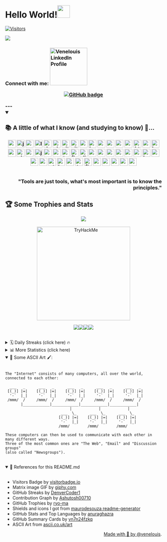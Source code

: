 <h1>Hello World!<img src="https://media.giphy.com/media/hvRJCLFzcasrR4ia7z/giphy.gif" width="40px"></h1> 

[![Visitors](https://api.visitorbadge.io/api/combined?path=https%3A%2F%2Fgithub.com%2Fvenelouis&label=visitors%20(daily%2Ftotal)%3A&labelColor=%23000000&countColor=%2327b800&labelStyle=upper&dateShow=true)](https://visitorbadge.io/status?path=https%3A%2F%2Fgithub.com%2Fvenelouis)

<!--
<h1 align="center">
  <a href="https://git.io/typing-svg">
    <img src="https://readme-typing-svg.herokuapp.com?font=Fira+Code&pause=1000&width=435&lines=I'm+@venelouis...;A+Software+Developer+...;and+Web+Designer...;Enhance+your+coding+experience+!🖤&center=true&size=20" alt="Typing SVG" />
  </a>
</h1>
-->

<a href="https://referral.hackthebox.com/mz7Kryv" target="_blank"><img src="https://media.giphy.com/media/MC6eSuC3yypCU/giphy.gif"></a>
<h3> Connect with me:  <a href="https://www.linkedin.com/in/venelouis/" target="_blank"><img src="https://content.linkedin.com/content/dam/me/business/en-us/amp/brand-site/v2/bg/Chinese-LI-Logo.svg.original.svg" alt="Venelouis LinkedIn Profile" width="120" ></a>

  <p align="center">
  <a href="https://github.com/venelouis?tab=followers">
    <img src="https://img.shields.io/github/followers/venelouis?label=Followers&logo=GitHub&style=for-the-badge&hide_border=true" alt="GitHub badge"/>
  </a>
</p>
--- 

<details open> 
  <summary><h3> 📚 A little of what I know (and studying to know) 📝... </h3></summary>
  <div align="center">
    <img src="https://img.shields.io/badge/Python-3776AB?logo=python&logoColor=white&style=for-the-badge" height="25" alt="python logo"  />
    <img src="https://cdn.jsdelivr.net/gh/devicons/devicon/icons/java/java-original.svg" height="25" alt="java logo"  />
    <img src="https://cdn.jsdelivr.net/gh/devicons/devicon/icons/go/go-original.svg" height="25" alt="go logo"  />
    <img src="https://cdn.jsdelivr.net/gh/devicons/devicon/icons/linux/linux-original.svg" height="25" alt="linux logo"  />
    <img src="https://cdn.jsdelivr.net/gh/devicons/devicon/icons/debian/debian-original.svg" height="25" alt="debian logo"  />
    <img src="https://cdn.simpleicons.org/ubuntu/E95420" height="25" alt="ubuntu logo"  />
    <img src="https://cdn.jsdelivr.net/gh/devicons/devicon/icons/git/git-original.svg" height="25" alt="git logo"  />
    <img src="https://skillicons.dev/icons?i=github" height="25" alt="github logo"  />
    <img src="https://cdn.simpleicons.org/android/3DDC84" height="25" alt="android logo"  />
    <img src="https://cdn.simpleicons.org/gnubash/4EAA25" height="25" alt="bash logo"  />
    <img src="https://skillicons.dev/icons?i=powershell" height="25" alt="powershell logo"  />
    <img src="https://skillicons.dev/icons?i=regex" height="25" alt="regex logo"  />
    <img src="https://cdn.jsdelivr.net/gh/devicons/devicon/icons/vscode/vscode-original.svg" height="25" alt="vscode logo"  />
    <img src="https://skillicons.dev/icons?i=md" height="25" alt="markdown logo"  />
    <img src="https://cdn.jsdelivr.net/gh/devicons/devicon/icons/html5/html5-original.svg" height="25" alt="html5 logo"  />
    <img src="https://cdn.jsdelivr.net/gh/devicons/devicon/icons/css3/css3-original.svg" height="25" alt="css3 logo"  />
    <img src="https://cdn.jsdelivr.net/gh/devicons/devicon/icons/bootstrap/bootstrap-original.svg" height="25" alt="bootstrap logo"  />
    <img src="https://cdn.jsdelivr.net/gh/devicons/devicon/icons/sass/sass-original.svg" height="25" alt="sass logo"  />
    <img src="https://cdn.simpleicons.org/php/777BB4" height="25" alt="php logo"  />
    <img src="https://cdn.simpleicons.org/mysql/4479A1" height="25" alt="mysql logo"  />
    <img src="https://cdn.jsdelivr.net/gh/devicons/devicon/icons/javascript/javascript-original.svg" height="25" alt="javascript logo"  />
    <img src="https://cdn.jsdelivr.net/gh/devicons/devicon/icons/npm/npm-original-wordmark.svg" height="25" alt="npm logo"  />
    <img src="https://cdn.jsdelivr.net/gh/devicons/devicon/icons/vuejs/vuejs-original.svg" height="25" alt="vuejs logo"  />
    <img src="https://cdn.jsdelivr.net/gh/devicons/devicon/icons/typescript/typescript-original.svg" height="25" alt="typescript logo"  />
    <img src="https://skillicons.dev/icons?i=flask" height="25" alt="flask logo"  />
    <img src="https://skillicons.dev/icons?i=django" height="25" alt="django logo"  />
    <img src="https://skillicons.dev/icons?i=mongodb" height="25" alt="mongodb logo"  />
    <img src="https://cdn.jsdelivr.net/gh/devicons/devicon/icons/spring/spring-original.svg" height="25" alt="spring logo"  />
    <img src="https://cdn.jsdelivr.net/gh/devicons/devicon/icons/postgresql/postgresql-original.svg" height="25" alt="postgresql logo"  />
    <img src="https://cdn.simpleicons.org/redis/DC382D" height="25" alt="redis logo"  />
    <img src="https://cdn.simpleicons.org/selenium/43B02A" height="25" alt="selenium logo"  />
    <img src="https://cdn.jsdelivr.net/gh/devicons/devicon/icons/google/google-original.svg" height="25" alt="google logo"  />
    <img src="https://skillicons.dev/icons?i=heroku" height="25" alt="heroku logo"  />
    <img src="https://cdn.simpleicons.org/nginx/009639" height="25" alt="nginx logo"  />
    <img src="https://cdn.jsdelivr.net/gh/devicons/devicon/icons/apache/apache-original.svg" height="25" alt="apache logo"  />
    <img src="https://cdn.simpleicons.org/ruby/CC342D" height="25" alt="ruby logo"  />
    <img src="https://cdn.simpleicons.org/stackoverflow/F58025" height="25" alt="stackoverflow logo"  />
    <img src="https://cdn.simpleicons.org/kaggle/20BEFF" height="25" alt="kaggle logo"  />
    <img src="https://cdn.simpleicons.org/anaconda/44A833" height="25" alt="anaconda logo"  />
    <img src="https://cdn.jsdelivr.net/gh/devicons/devicon/icons/tensorflow/tensorflow-original.svg" height="25" alt="tensorflow logo"  />
    <img src="https://skillicons.dev/icons?i=firebase" height="25" alt="firebase logo"  />
    <img src="https://skillicons.dev/icons?i=gcp" height="25" alt="googlecloud logo"  />
    <img src="https://skillicons.dev/icons?i=aws" height="25" alt="amazonwebservices logo"  />
    <img src="https://cdn.jsdelivr.net/gh/devicons/devicon/icons/oracle/oracle-original.svg" height="25" alt="oracle logo"  />
    <img src="https://cdn.jsdelivr.net/gh/devicons/devicon/icons/azure/azure-original.svg" height="25" alt="azure logo"  />
    <img src="https://skillicons.dev/icons?i=rust" height="25" alt="rust logo"  />
  </div>
    </br><p align="right">"Tools are just tools, what's most important is to know the principles."</p>
</details>

<h2> 🏆 Some Trophies and Stats </h2>
<p align="center"><a href="https://referral.hackthebox.com/mz7Kryv" target="_blank"><img src="https://github-profile-trophy.vercel.app/?username=venelouis&theme=juicyfresh&row=3&column=5"/></a><br><br>
  <a href="https://tryhackme.com/signup?referrer=61e07680c751a40054dbb6cc"><img align="center" width="300px" src="https://tryhackme-badges.s3.amazonaws.com/venelouis.png" alt="TryHackMe"></a>
</p>
<p align="center"><a href="https://referral.hackthebox.com/mz7Kryv" target="_blank"><img src="http://github-profile-summary-cards.vercel.app/api/cards/stats?username=venelouis&theme=transparent"/><img src="http://github-profile-summary-cards.vercel.app/api/cards/productive-time?username=venelouis&theme=transparent&utcOffset=-3"/><img src="http://github-profile-summary-cards.vercel.app/api/cards/repos-per-language?username=venelouis&theme=transparent"/><img src="http://github-profile-summary-cards.vercel.app/api/cards/most-commit-language?username=venelouis&theme=transparent"/></a>
</p>
<br>

<details align="left">
  <summary> 🗓️ Daily Streaks (click here) 🔥 </summary> <br>
  <p align="center"><a href="https://referral.hackthebox.com/mz7Kryv" target="_blank"><img src="https://streak-stats.demolab.com?user=venelouis&theme=burnt-neon"/></a></p>
</details>

<details align="left">
  <summary> 📊 More Statistics (click here)</summary> <br>
  <p align="center"><a href="https://referral.hackthebox.com/mz7Kryv" target="_blank"> <img src="https://github-readme-stats.vercel.app/api?username=venelouis&show_icons=true\&show=reviews,discussions_started,discussions_answered,prs_merged,prs_merged_percentage&theme=radical&rank_icon=percentile"/ ><img src="https://github-readme-stats.vercel.app/api/top-langs/?username=venelouis&layout=compact&langs_count=20&theme=radical&custom_title=Top%20Languages" alt="Top Languages" /></a></p>
  <p align="center"><a href="https://referral.hackthebox.com/mz7Kryv" target="_blank"><img src="http://github-profile-summary-cards.vercel.app/api/cards/profile-details?username=venelouis&theme=chartreuse_dark"/></a></p>
  <p align="center"><a href="https://referral.hackthebox.com/mz7Kryv" target="_blank"><img src="https://github-readme-activity-graph.vercel.app/graph?username=venelouis&radius=16&theme=chartreuse-dark&area=true&order=5"alt="activity-graph graph"/></a></p>
  <p align="right">*did you notice they are a little bit different?! Lol </p>
</details>
<details open>
<summary> 🎨 Some ASCII Art 🖌️:  </summary>
<br>
  
```
The "Internet" consists of many computers, all over the world,
connected to each other:

  ___   _      ___   _      ___   _      ___   _      ___   _
 [(_)] |=|    [(_)] |=|    [(_)] |=|    [(_)] |=|    [(_)] |=|
  '-`  |_|     '-`  |_|     '-`  |_|     '-`  |_|     '-`  |_|
 /mmm/  /     /mmm/  /     /mmm/  /     /mmm/  /     /mmm/  /
       |____________|____________|____________|____________|
                             |            |            |
                         ___  \_      ___  \_      ___  \_
                        [(_)] |=|    [(_)] |=|    [(_)] |=|
                         '-`  |_|     '-`  |_|     '-`  |_|
                        /mmm/        /mmm/        /mmm/

These computers can then be used to communicate with each other in many different ways.
Three of the most common ones are "The Web", "Email" and "Discussion groups"
(also called "Newsgroups").
```
</details>
<br>
<details open>
  <summary> 📜 References for this README.md</summary><br>
  <ul>
    <li>Visitors Badge by <a href="https://visitorbadge.io/status?path=https%3A%2F%2Fgithub.com%2Fvenelouis">visitorbadge.io</a></li>
    <li>Matrix image GIF by <a href="https://media.giphy.com/media/MC6eSuC3yypCU/giphy.gif">giphy.com</a></li>
    <li>GitHub Streaks by <a href="https://github.com/DenverCoder1/github-readme-streak-stats">DenverCoder1</a></li>
    <li>Contribution Graph by <a href="https://github.com/Ashutosh00710/github-readme-activity-graph">Ashutosh00710</a></li>
    <li>GitHub Trophies by <a href="https://github.com/ryo-ma/github-profile-trophy">ryo-ma</a></li>
    <li>Shields and icons I got from <a href="https://profile-readme-generator.com">maurodesouza readme-generator</a></li>
    <li>GitHub Stats and Top Languages by <a href="https://github.com/anuraghazra/github-readme-stats">anuraghazra</a></li>
    <li>GitHub Summary Cards by <a href="https://github.com/vn7n24fzkq/github-profile-summary-cards">vn7n24fzkq</a></li>
    <li>ASCII Art from <a href="https://ascii.co.uk/art/internet">ascii.co.uk/art</li>
  </ul>
  <div align="right">Made with 💚 by <a href="https://github.com/venelouis">@venelouis</a>.</div>
</details>
<!-- Veja também: 
- https://profile-readme-generator.com/ 
- https://rahuldkjain.github.io/gh-profile-readme-generator/
- Snake by <a href="https://github.com/Platane/snk">Platane</a>
<p align="center"><img src="https://raw.githubusercontent.com/platane/snk/output/github-contribution-grid-snake-dark.svg" alt="Snake animation" /></p>
<p align="center"><img src="https://github.com/venelouis/venelouis/blob/main/snake.svg"/></p>
-->
